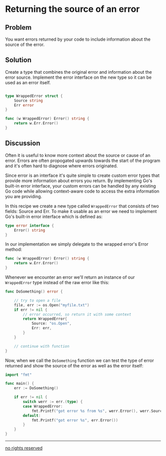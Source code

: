 # Returning the source of an error

## Problem

You want errors returned by your code to include information about the source of the error.

## Solution

Create a type that combines the original error and information about the error source. Implement the error interface on the new type so it can be used as an error itself.

```Go

type WrappedError struct {
	Source string
	Err error
}

func (w WrappedError) Error() string {
	return w.Err.Error()
}
```

## Discussion

Often it is useful to know more context about the source or cause of an error. Errors are often propogated upwards towards the start of the program and it's often hard to diagnose where errors originated.

Since error is an interface it's quite simple to create custom error types that provide more information about errors you return. By implementing Go's built-in error interface, your custom errors can be handled by any existing Go code while allowing context-aware code to access the extra information you are providing.

In this recipe we create a new type called `WrappedError` that consists of two fields: Source and Err. To make it usable as an error we need to implement Go's built-in error interface which is defined as:

```Go
type error interface {
    Error() string
}
```

In our implementation we simply delegate to the wrapped error's Error method:

```Go
func (w WrappedError) Error() string {
	return w.Err.Error()
}
```

Whenever we encounter an error we'll return an instance of our `WrappedError` type instead of the raw error like this:

```Go
func DoSomething() error {

	// try to open a file
	file, err := os.Open("myfile.txt")
	if err != nil {
		// error occurred, so return it with some context
		return WrappedError{
			Source: "os.Open",
			Err: err,
		}
	}

	// continue with function
}
```

Now, when we call the `DoSomething` function we can test the type of error returned and show the source of the error as well as the error itself:

```Go
import "fmt"

func main() {
	err := DoSomething()

	if err != nil {
		switch werr := err.(type) {
		case WrappedError:
			fmt.Printf("got error %s from %s", werr.Error(), werr.Source)
		default:
			fmt.Printf("got error %s", err.Error())
		}
	}
}
```

----
[no rights reserved](http://creativecommons.org/publicdomain/zero/1.0/)



